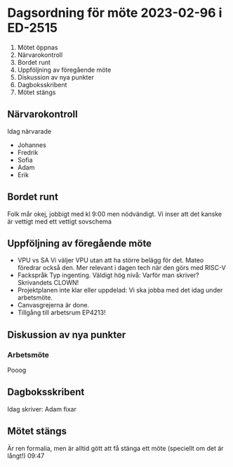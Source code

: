 # Dagsordning för möte 2023-02-96 i ED-2515
1. Mötet öppnas
2. Närvarokontroll
3. Bordet runt
4. Uppföljning av föregående möte
5. Diskussion av nya punkter
6. Dagboksskribent
7. Mötet stängs

## Närvarokontroll
Idag närvarade
* Johannes
* Fredrik
* Sofia
* Adam
* Erik

## Bordet runt
Folk mår okej, jobbigt med kl 9:00 men nödvändigt. Vi inser att det kanske är vettigt med ett vettigt sovschema

## Uppföljning av föregående möte
* VPU vs SA
    Vi väljer VPU utan att ha större belägg för det. Mateo föredrar också den. Mer relevant i dagen tech när den görs med RISC-V
* Fackspråk
    Typ ingenting. Väldigt hög nivå: Varför man skriver? Skrivandets CLOWN!
* Projektplanen inte klar eller uppdelad: Vi ska jobba med det idag under arbetsmöte.
* Canvasgrejerna är done.
* Tillgång till arbetsrum EP4213!

## Diskussion av nya punkter

### Arbetsmöte
Pooog

## Dagboksskribent
Idag skriver: Adam fixar 

## Mötet stängs
Är ren formalia, men är alltid gött att få stänga ett möte (speciellt om det är långt!)
09:47
